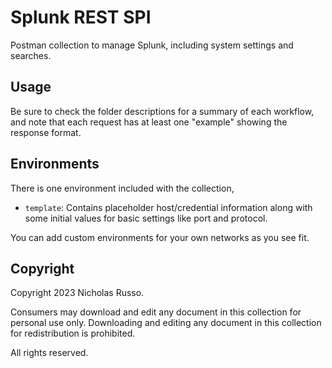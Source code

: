 # Splunk REST SPI
Postman collection to manage Splunk, including system settings and searches.

## Usage
Be sure to check the folder descriptions for a summary of each workflow,
and note that each request has at least one "example" showing the response
format.

## Environments
There is one environment included with the collection,
  * `template`: Contains placeholder host/credential information along
    with some initial values for basic settings like port and protocol.

You can add custom environments for your own networks as you see fit.

## Copyright
Copyright 2023 Nicholas Russo.

Consumers may download and edit any document in this collection for personal
use only. Downloading and editing any document in this collection for
redistribution is prohibited.

All rights reserved.
